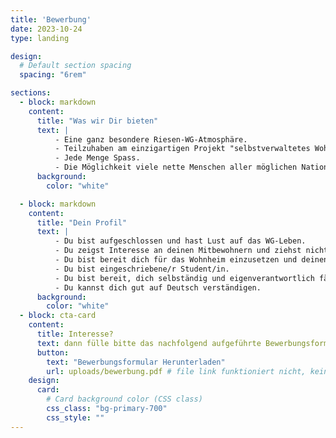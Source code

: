 ```yaml
---
title: 'Bewerbung'
date: 2023-10-24
type: landing

design:
  # Default section spacing
  spacing: "6rem"

sections:
  - block: markdown
    content:
      title: "Was wir Dir bieten"
      text: |
          - Eine ganz besondere Riesen-WG-Atmosphäre.
          - Teilzuhaben am einzigartigen Projekt "selbstverwaltetes Wohnheim".
          - Jede Menge Spass.
          - Die Möglichkeit viele nette Menschen aller möglichen Nationalitäten und Konfessionen kennenzulernen.
      background:
        color: "white"

  - block: markdown
    content:
      title: "Dein Profil"
      text: |
          - Du bist aufgeschlossen und hast Lust auf das WG-Leben.
          - Du zeigst Interesse an deinen Mitbewohnern und ziehst nicht nur dein eigenes Ding durch. Das T39 ist kein Hotel
          - Du bist bereit dich für das Wohnheim einzusetzen und deinen Anteil der regelmäßig anfallenden Hausarbeiten gerne und gewissenhaft zu übernehmen.
          - Du bist eingeschriebene/r Student/in.
          - Du bist bereit, dich selbständig und eigenverantwortlich fär das Haus zu engagieren, auch wenn dies über deine normalen Pflichten hinausgehen sollte. Das T39 lebt davon, dass sich jeder einbringt und auch mal mehr macht als unbedingt notwendig.
          - Du kannst dich gut auf Deutsch verständigen.
      background:
        color: "white"
  - block: cta-card
    content:
      title: Interesse?
      text: dann fülle bitte das nachfolgend aufgeführte Bewerbungsformular aus (nur mit dem, was du preisgeben möchtest). Wenn du möchtest, füge noch einen Lebenslauf an und schick uns bitte das Ganze an unsere E-Mailadresse hv@t39.rwth-aachen.de.
      button:
        text: "Bewerbungsformular Herunterladen"
        url: uploads/bewerbung.pdf # file link funktioniert nicht, keine Ahnung warum
    design:
      card:
        # Card background color (CSS class)
        css_class: "bg-primary-700"
        css_style: ""
---
```

